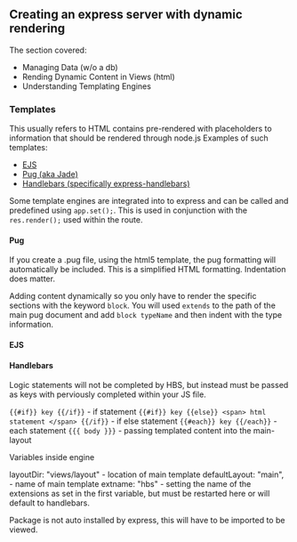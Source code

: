## Creating an express server with dynamic rendering 
The section covered:
* Managing Data (w/o a db)
* Rending Dynamic Content in Views (html)
* Understanding Templating Engines

### Templates
This usually refers to HTML contains pre-rendered with placeholders to information that should be rendered through node.js
Examples of such templates: 
* [EJS](https://ejs.co/)
* [Pug (aka Jade)](https://pugjs.org/api/getting-started.html)
* [Handlebars (specifically express-handlebars)](https://github.com/express-handlebars/express-handlebars)

Some template engines are integrated into to express and can be called and predefined using `app.set();`. This is used in conjunction with the `res.render();` used within the route. 

#### Pug
If you create a .pug file, using the html5 template, the pug formatting will automatically be included.
This is a simplified HTML formatting. 
Indentation does matter.

Adding content dynamically so you only have to render the specific sections with the keyword `block`.
You will used `extends` to the path of the main pug document and add `block typeName` and then indent with the type information.

#### EJS

#### Handlebars 
Logic statements will not be completed by HBS, but instead must be passed as keys with perviously completed within your JS file. 

`{{#if}} key {{/if}}` - if statement 
`{{#if}} key {{else}} <span> html statement </span> {{/if}}` - if else statement
`{{#each}} key {{/each}}` - each statement 
`{{{ body }}}` - passing templated content into the main-layout

Variables inside engine 

layoutDir: "views/layout" - location of main template
defaultLayout: "main",  - name of main template 
extname: "hbs" - setting the name of the extensions as set in the first variable, but must be restarted here or will default to handlebars.

Package is not auto installed by express, this will have to be imported to be viewed. 